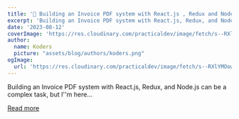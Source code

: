 ```yaml
---
title: '🚀 Building an Invoice PDF system with React.js , Redux and Node.js'
excerpt: 'Building an Invoice PDF system with React.js, Redux, and Node.js can be a complex task, but I''m here...'
date: '2023-08-12'
coverImage: 'https://res.cloudinary.com/practicaldev/image/fetch/s--RXlYMOow--/c_imagga_scale,f_auto,fl_progressive,h_420,q_auto,w_1000/https://dev-to-uploads.s3.amazonaws.com/uploads/articles/ai3s7vnlgphmzj4v77u3.png'
author:
  name: Koders
  picture: "assets/blog/authors/koders.png"
ogImage:
  url: 'https://res.cloudinary.com/practicaldev/image/fetch/s--RXlYMOow--/c_imagga_scale,f_auto,fl_progressive,h_420,q_auto,w_1000/https://dev-to-uploads.s3.amazonaws.com/uploads/articles/ai3s7vnlgphmzj4v77u3.png'
---
```


Building an Invoice PDF system with React.js, Redux, and Node.js can be a complex task, but I''m here...

[Read more](https://dev.to/idurar/building-an-invoice-pdf-system-with-reactjs-redux-and-nodejs-5g1a)
